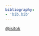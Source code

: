 ```yaml
---
bibliography:
- 'bib.bib'
---
```

<a href='http://localhost/wordpress/%e4%bc%9a%e5%91%98/isitok/'>@isitok</a>